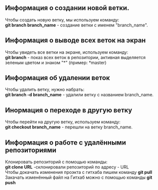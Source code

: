 ## Информация о создании новой ветки.  

Чтобы создать новую ветку, мы используем команду:  
**git branch branch_name** - создание ветки с именем "branch_name".
## Информация о выводе всех веток на экран

Чтобы увидеть все ветки на экране, используем команду:  
**git branch** - показ всех веток в репозитории, активная выделяется зеленым цветом и знаком "*" (пример: *master) 
## Информация об удалении веток

Чтобы удалить ветку, нужно набрать:  
**git branch -d branch_name** - удалили ветку с названием branch_name.
## Инормация о переходе в другую ветку

Чтобы перейти на другую ветку, используем команду:  
**git checkout branch_name** - перешли на ветку branch_name.
## Информация о работе с удалёнными репозиториями
Клонировать репозиторий с помощью команды:  
**git clone URL** -склонировали репозиторий по адресу - URL  
Чтобы докачать изменения проэкта с гитхаба пишем команду **git pull**  
Закачать изменённый файл на Гитхаб можно с помощью команды **git push**